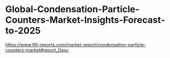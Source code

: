 # Global-Condensation-Particle-Counters-Market-Insights-Forecast-to-2025
https://www.99-reports.com/market-report/condensation-particle-counters-market#report_Desc
